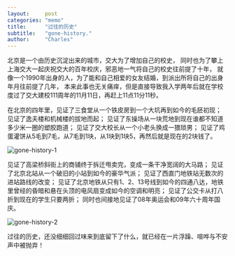 ```yaml
---
layout:     post
categories: "memo"
title:      "过往的历史"
subtitle:   "gone-history."
author:     "Charles"
---
```


北京是一个由历史沉淀出来的城市，交大为了增加自己的校史，
同时也为了攀上上海交大一起庆祝交大的百年校庆，邪恶地一气将自己的校史往前提了十年，
就像一个1990年出身的人，为了能和自己相爱的女友结婚，到派出所将自己的出身年月往前提了几年，
本来此事也无关痛痒，但是直接导致我入学两年后就在学校度过了交大建校111周年的11月11日，再赶上11点11分11秒。


在北京的四年里，见证了三食堂从一个铁皮房到一个大坑再到如今的毛胚初现；
见证了逸夫楼和机械楼的拔地而起；
见证了东操场从一块荒地到现在谁都不知道多少米一圈的塑胶跑道；
见证了交大校长从一个小老头换成一猥琐男；
见证了鸡蛋灌饼从5毛到7毛，从7毛到1块，从1块到1块5，再然后就是现在的2块钱了。

![gone-history-1]({{site.imageurl}}/gone-history-1.jpg)

见证了高梁桥斜街上的商铺终于拆迁甩卖完，变成一条干净宽阔的大马路；
见证了北京北站从一个破旧的小站到如今的豪华气派；
见证了西直门地铁站无数次的进站路线的改变；
见证了北京地铁从只有1、2、13号线到如今的四通八达，地铁里曾经的昏暗和悬在头顶的电风扇变成如今的空调和明亮；
见证了公交卡从打八折到现在的学生只要两折；
同时也间接地见证了08年奥运会和09年六十周年国庆。

![gone-history-2]({{site.imageurl}}/gone-history-2.jpg)

过往的历史，还没细细回过味来到底留下了什么，就已经在一片浮躁、喧哗与不安声中被抛弃！